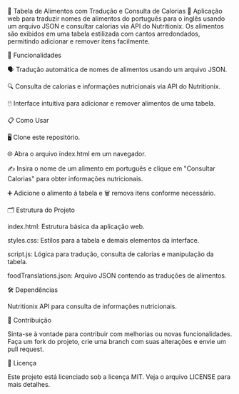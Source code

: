 🍎 Tabela de Alimentos com Tradução e Consulta de Calorias 🍚
Aplicação web para traduzir nomes de alimentos do português para o inglês usando um arquivo JSON e consultar calorias via API do Nutritionix. Os alimentos são exibidos em uma tabela estilizada com cantos arredondados, permitindo adicionar e remover itens facilmente.

🌟 Funcionalidades

🗣️ Tradução automática de nomes de alimentos usando um arquivo JSON.

🔍 Consulta de calorias e informações nutricionais via API do Nutritionix.

🖱️ Interface intuitiva para adicionar e remover alimentos de uma tabela.

📋 Como Usar

🖥️ Clone este repositório.

🌐 Abra o arquivo index.html em um navegador.

✍️ Insira o nome de um alimento em português e clique em "Consultar Calorias" para obter informações nutricionais.

➕ Adicione o alimento à tabela e 🗑️ remova itens conforme necessário.

🗂️ Estrutura do Projeto

index.html: Estrutura básica da aplicação web.

styles.css: Estilos para a tabela e demais elementos da interface.

script.js: Lógica para tradução, consulta de calorias e manipulação da tabela.

foodTranslations.json: Arquivo JSON contendo as traduções de alimentos.

🛠️ Dependências

Nutritionix API para consulta de informações nutricionais.

🤝 Contribuição

Sinta-se à vontade para contribuir com melhorias ou novas funcionalidades. Faça um fork do projeto, crie uma branch com suas alterações e envie um pull request.

📜 Licença

Este projeto está licenciado sob a licença MIT. Veja o arquivo LICENSE para mais detalhes.

